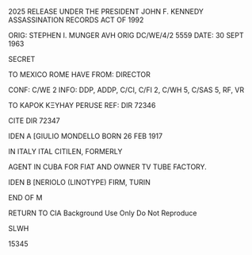 2025 RELEASE UNDER THE PRESIDENT JOHN F. KENNEDY ASSASSINATION RECORDS ACT OF 1992

ORIG: STEPHEN I. MUNGER AVH
ORIG
DC/WE/4/2
5559
DATE: 30 SEPT 1963

SECRET

TO MEXICO ROME HAVE
FROM: DIRECTOR

CONF: C/WE 2
INFO: DDP, ADDP, C/CI, C/FI 2, C/WH 5, C/SAS 5, RF, VR

TO
ΚΑΡΟΚ ΚΞΥHAY PERUSE
REF: DIR
72346

CITE DIR
72347

IDEN A [GIULIO MONDELLO BORN 26 FEB 1917

IN ITALY ITAL CITILEN, FORMERLY

AGENT IN CUBA FOR FIAT AND OWNER TV
TUBE FACTORY.

IDEN B [NERIOLO (LINOTYPE) FIRM, TURIN

END OF M

RETURN TO CIA
Background Use Only
Do Not Reproduce

SLWH

15345
